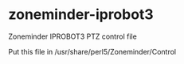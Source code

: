 # zoneminder-iprobot3
Zoneminder IPROBOT3 PTZ control file 

Put this file in /usr/share/perl5/Zoneminder/Control
